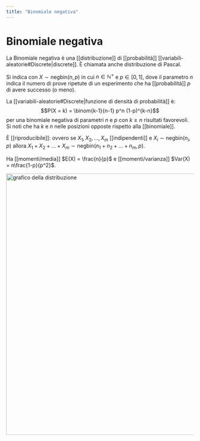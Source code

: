 ```yaml
---
title: "Binomiale negativa"
---
```

# Binomiale negativa
La Binomiale negativa è una [[distribuzione]] di [[probabilità]] [[variabili-aleatorie#Discrete|discrete]].
È chiamata anche distribuzione di Pascal.

Si indica con $X \sim \mathrm{negbin}(n, p)$ in cui $n \in \mathbb{N}^+$ e $p \in [0,1]$, dove il parametro $n$ indica il numero di prove ripetute di un esperimento che ha [[probabilità]] $p$ di avere successo (o meno).

La [[variabili-aleatorie#Discrete|funzione di densità di probabilità]] è:
$$P(X = k) = \binom{k-1}{n-1} p^n (1-p)^{k-n}$$
per una binomiale negativa di parametri $n$ e $p$ con $k \ge n$ risultati favorevoli. Si noti che ha $k$ e $n$ nelle posizioni opposte rispetto alla [[binomiale]].

È [[riproducibile]]: ovvero se $X_1, X_2, \ldots, X_m$ [[indipendenti]] e $X_i \sim \mathrm{negbin}(n_i, p)$ allora $X_1 + X_2 + \ldots + X_m \sim \mathrm{negbin}(n_1 + n_2 + \ldots + n_m, p)$.

Ha [[momenti/media]] $E(X) = \frac{n}{p}$ e [[momenti/varianza]] $Var(X) = n\frac{1-p}{p^2}$.

<img src="https://www.statisticshowto.com/wp-content/uploads/2015/04/negative-bimonial.png" alt="grafico della distribuzione" width=700>
